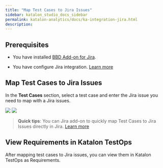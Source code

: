 ```yaml
---
title: "Map Test Cases to Jira Issues" 
sidebar: katalon_studio_docs_sidebar
permalink: katalon-analytics/docs/ka-integration-jira.html 
description: 
---
```

## Prerequisites

- You have installed [BBD Add-on for Jira](https://marketplace.atlassian.com/apps/1217501/katalon-bdd-test-automation-for-jira?hosting=cloud&tab=overview).

- You have configure Jira integration. [Learn more](https://docs.katalon.com/katalon-analytics/docs/kt-jira-config.html)

## Map Test Cases to Jira Issues

In the **Test Cases** section, select a test case and enter the Jira issue you need to map with a Jira issues.

<img src="https://github.com/katalon-studio/docs-images/raw/master/katalon-analytics/docs/ka-integration-jira/requirements-testops.png" width="" height="">


<img src="https://github.com/katalon-studio/docs-images/raw/master/katalon-analytics/docs/ka-integration-jira/linked-test-case.png" width="" height="">

> **Quick tips**: You can Jira add-on to quickly map Test Cases to Jira Issues directly in Jira. [Learn more](https://docs.katalon.com/katalon-analytics/docs/kt-jira-issue.html)

## View Requirements in Katalon TestOps

After mapping test cases to Jira issues, you can view them in Katalon TestOps as Requirements.

